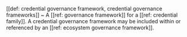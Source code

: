 [[def: credential governance framework, credential governance frameworks]]
~ A [[ref: governance framework]] for a [[ref: credential family]]. A credential governance framework may be included within or referenced by an [[ref: ecosystem governance framework]].


